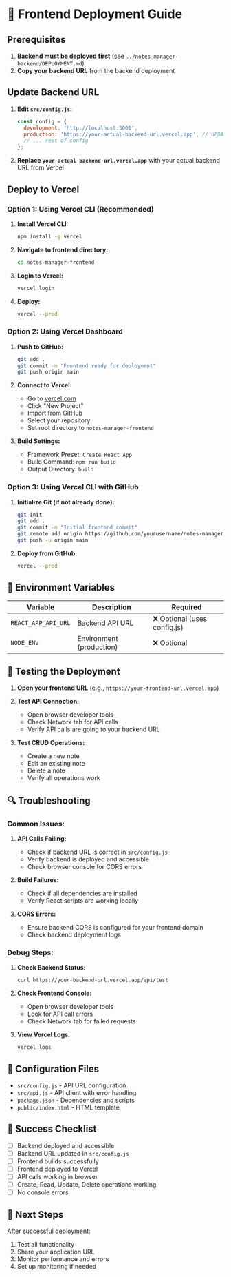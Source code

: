 # 🚀 Frontend Deployment Guide

## Prerequisites

1. **Backend must be deployed first** (see `../notes-manager-backend/DEPLOYMENT.md`)
2. **Copy your backend URL** from the backend deployment

## Update Backend URL

1. **Edit `src/config.js`:**
   ```javascript
   const config = {
     development: 'http://localhost:3001',
     production: 'https://your-actual-backend-url.vercel.app', // UPDATE THIS
     // ... rest of config
   };
   ```

2. **Replace `your-actual-backend-url.vercel.app`** with your actual backend URL from Vercel

## Deploy to Vercel

### Option 1: Using Vercel CLI (Recommended)

1. **Install Vercel CLI:**
   ```bash
   npm install -g vercel
   ```

2. **Navigate to frontend directory:**
   ```bash
   cd notes-manager-frontend
   ```

3. **Login to Vercel:**
   ```bash
   vercel login
   ```

4. **Deploy:**
   ```bash
   vercel --prod
   ```

### Option 2: Using Vercel Dashboard

1. **Push to GitHub:**
   ```bash
   git add .
   git commit -m "Frontend ready for deployment"
   git push origin main
   ```

2. **Connect to Vercel:**
   - Go to [vercel.com](https://vercel.com)
   - Click "New Project"
   - Import from GitHub
   - Select your repository
   - Set root directory to `notes-manager-frontend`

3. **Build Settings:**
   - Framework Preset: `Create React App`
   - Build Command: `npm run build`
   - Output Directory: `build`

### Option 3: Using Vercel CLI with GitHub

1. **Initialize Git (if not already done):**
   ```bash
   git init
   git add .
   git commit -m "Initial frontend commit"
   git remote add origin https://github.com/yourusername/notes-manager-frontend.git
   git push -u origin main
   ```

2. **Deploy from GitHub:**
   ```bash
   vercel --prod
   ```

## 🔧 Environment Variables

| Variable | Description | Required |
|----------|-------------|----------|
| `REACT_APP_API_URL` | Backend API URL | ❌ Optional (uses config.js) |
| `NODE_ENV` | Environment (production) | ❌ Optional |

## 🧪 Testing the Deployment

1. **Open your frontend URL** (e.g., `https://your-frontend-url.vercel.app`)

2. **Test API Connection:**
   - Open browser developer tools
   - Check Network tab for API calls
   - Verify API calls are going to your backend URL

3. **Test CRUD Operations:**
   - Create a new note
   - Edit an existing note
   - Delete a note
   - Verify all operations work

## 🔍 Troubleshooting

### Common Issues:

1. **API Calls Failing:**
   - Check if backend URL is correct in `src/config.js`
   - Verify backend is deployed and accessible
   - Check browser console for CORS errors

2. **Build Failures:**
   - Check if all dependencies are installed
   - Verify React scripts are working locally

3. **CORS Errors:**
   - Ensure backend CORS is configured for your frontend domain
   - Check backend deployment logs

### Debug Steps:

1. **Check Backend Status:**
   ```bash
   curl https://your-backend-url.vercel.app/api/test
   ```

2. **Check Frontend Console:**
   - Open browser developer tools
   - Look for API call errors
   - Check Network tab for failed requests

3. **View Vercel Logs:**
   ```bash
   vercel logs
   ```

## 📝 Configuration Files

- `src/config.js` - API URL configuration
- `src/api.js` - API client with error handling
- `package.json` - Dependencies and scripts
- `public/index.html` - HTML template

## 🎯 Success Checklist

- [ ] Backend deployed and accessible
- [ ] Backend URL updated in `src/config.js`
- [ ] Frontend builds successfully
- [ ] Frontend deployed to Vercel
- [ ] API calls working in browser
- [ ] Create, Read, Update, Delete operations working
- [ ] No console errors

## 🚀 Next Steps

After successful deployment:
1. Test all functionality
2. Share your application URL
3. Monitor performance and errors
4. Set up monitoring if needed
